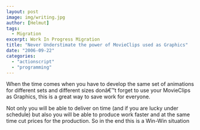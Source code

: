 ```yaml
---
layout: post
image: img/writing.jpg
author: [Helmut]
tags:
  - Migration
excerpt: Work In Progress Migration
title: "Never Understimate the power of MovieClips used as Graphics"
date: "2006-09-22"
categories: 
  - "actionscript"
  - "programming"
---
```


When the time comes when you have to develop the same set of animations for different sets and different sizes donâ€™t forget to use your MovieClips as Graphics, this is a great way to save work for everyone.

Not only you will be able to deliver on time (and if you are lucky under schedule) but also you will be able to produce work faster and at the same time cut prices for the production. So in the end this is a Win-Win situation
